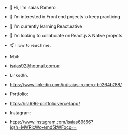 - 👋 Hi, I’m Isaias Romero
- 👀 I’m interested in Front end projects to keep practicing
- 🌱 I’m currently learning React.native
- 💞️ I’m looking to collaborate on React.js & Native projects.

- 📫 How to reach me:
- Mail:
- isaias92@hotmail.com.ar

- LinkedIn:
- https://www.linkedin.com/in/isaias-romero-b0264b288/

- Portfolio:
- https://isa696-portfolio.vercel.app/

- Instagram:
- https://www.instagram.com/isaias69666?igsh=MWRicWoxemd5bWFocg==
